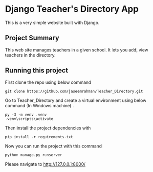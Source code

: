 # Django Teacher's Directory App

This is a very simple website built with Django.

## Project Summary
This web site manages teachers in a given school. It lets you add, view teachers in the directory. 

## Running this project

First clone the repo using below command
```
git clone https://github.com/jaseemrahman/Teacher_Directory.git
```
Go to Teacher_Directory and create a virtual environment using below command (In Windows machine) .
```
py -3 -m venv .venv
.venv\scripts\activate
```
Then install the project dependencies with

```
pip install -r requirements.txt
```
Now you can run the project with this command

```
python manage.py runserver
```
Please navigate to http://127.0.0.1:8000/

